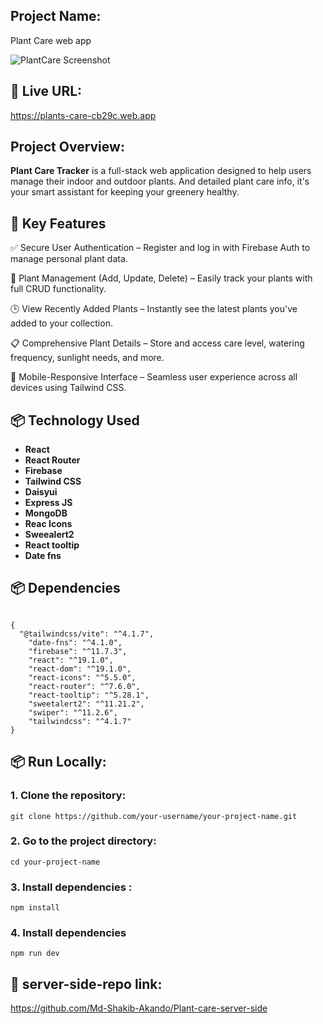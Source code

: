 ## Project Name:
Plant Care web app

![PlantCare Screenshot](https://i.ibb.co.com/JjHqF9gX/Screenshot-2025-05-24-233909.png)


## 🔗 Live URL:

 https://plants-care-cb29c.web.app

## Project Overview:

**Plant Care Tracker** is a full-stack web application designed to help users manage their indoor and outdoor plants. And detailed plant care info, it's your smart assistant for keeping your greenery healthy.

## 🚀 Key Features

✅ Secure User Authentication – Register and log in with Firebase Auth to manage personal plant data.

🌿 Plant Management (Add, Update, Delete) – Easily track your plants with full CRUD functionality.

🕒 View Recently Added Plants – Instantly see the latest plants you've added to your collection.

📋 Comprehensive Plant Details – Store and access care level, watering frequency, sunlight needs, and more.

📱 Mobile-Responsive Interface – Seamless user experience across all devices using Tailwind CSS.

## 📦 Technology Used

- **React**
- **React Router**
- **Firebase** 
- **Tailwind CSS**
- **Daisyui**
- **Express JS**
- **MongoDB**
- **Reac Icons**
- **Sweealert2**
- **React tooltip**
- **Date fns**

## 📦 Dependencies
```

{
  "@tailwindcss/vite": "^4.1.7",
    "date-fns": "^4.1.0",
    "firebase": "^11.7.3",
    "react": "^19.1.0",
    "react-dom": "^19.1.0",
    "react-icons": "^5.5.0",
    "react-router": "^7.6.0",
    "react-tooltip": "^5.28.1",
    "sweetalert2": "^11.21.2",
    "swiper": "^11.2.6",
    "tailwindcss": "^4.1.7"
}
```
## 📦 Run Locally:

### 1. Clone the repository:
```
git clone https://github.com/your-username/your-project-name.git
```

### 2. Go to the project directory:
```
cd your-project-name
```

### 3. Install dependencies :
```
npm install
```

### 4. Install dependencies
```
npm run dev
```
## 🔗 server-side-repo link:

https://github.com/Md-Shakib-Akando/Plant-care-server-side
